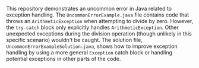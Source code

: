 This repository demonstrates an uncommon error in Java related to exception handling. The `UncommonErrorExample.java` file contains code that throws an `ArithmeticException` when attempting to divide by zero.  However, the `try-catch` block only explicitly handles `ArithmeticException`. Other unexpected exceptions during the division operation (though unlikely in this specific scenario) wouldn't be caught.  The solution file, `UncommonErrorExampleSolution.java`, shows how to improve exception handling by using a more general `Exception` catch block or handling potential exceptions in other parts of the code.